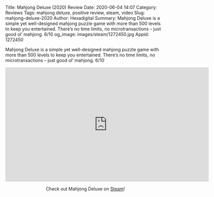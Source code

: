 Title: Mahjong Deluxe (2020) Review
Date: 2020-06-04 14:07
Category: Reviews
Tags: mahjong deluxe, positive review, steam, video
Slug: mahjong-deluxe-2020
Author: Hexadigital
Summary: Mahjong Deluxe is a simple yet well-designed mahjong puzzle game with more than 500 levels to keep you entertained. There’s no time limits, no microtransactions – just good ol’ mahjong. 6/10
og_image: images/steam/1272450.jpg
Appid: 1272450

Mahjong Deluxe is a simple yet well-designed mahjong puzzle game with more than 500 levels to keep you entertained. There’s no time limits, no microtransactions – just good ol’ mahjong. 6/10

<center><iframe src="https://www.youtube.com/embed/Da2D7ihTu9Y?feature=oembed" allow="accelerometer; autoplay; encrypted-media; gyroscope; picture-in-picture" width="640" height="360" frameborder="0"></iframe>

Check out Mahjong Deluxe on [Steam](https://store.steampowered.com/app/1272450/?curator_clanid=34633900)!</center>